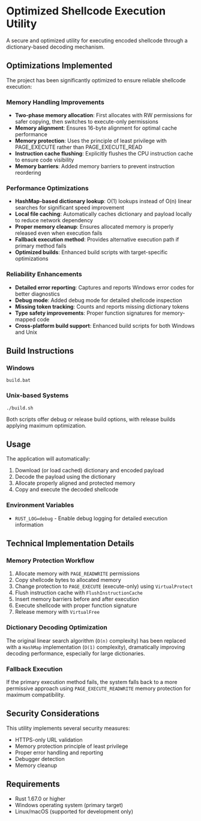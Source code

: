 # Optimized Shellcode Execution Utility

A secure and optimized utility for executing encoded shellcode through a dictionary-based decoding mechanism.

## Optimizations Implemented

The project has been significantly optimized to ensure reliable shellcode execution:

### Memory Handling Improvements

- **Two-phase memory allocation**: First allocates with RW permissions for safer copying, then switches to execute-only permissions
- **Memory alignment**: Ensures 16-byte alignment for optimal cache performance
- **Memory protection**: Uses the principle of least privilege with PAGE_EXECUTE rather than PAGE_EXECUTE_READ
- **Instruction cache flushing**: Explicitly flushes the CPU instruction cache to ensure code visibility
- **Memory barriers**: Added memory barriers to prevent instruction reordering

### Performance Optimizations

- **HashMap-based dictionary lookup**: O(1) lookups instead of O(n) linear searches for significant speed improvement
- **Local file caching**: Automatically caches dictionary and payload locally to reduce network dependency
- **Proper memory cleanup**: Ensures allocated memory is properly released even when execution fails
- **Fallback execution method**: Provides alternative execution path if primary method fails
- **Optimized builds**: Enhanced build scripts with target-specific optimizations

### Reliability Enhancements

- **Detailed error reporting**: Captures and reports Windows error codes for better diagnostics
- **Debug mode**: Added debug mode for detailed shellcode inspection
- **Missing token tracking**: Counts and reports missing dictionary tokens
- **Type safety improvements**: Proper function signatures for memory-mapped code
- **Cross-platform build support**: Enhanced build scripts for both Windows and Unix

## Build Instructions

### Windows
```
build.bat
```

### Unix-based Systems
```
./build.sh
```

Both scripts offer debug or release build options, with release builds applying maximum optimization.

## Usage

The application will automatically:

1. Download (or load cached) dictionary and encoded payload
2. Decode the payload using the dictionary
3. Allocate properly aligned and protected memory
4. Copy and execute the decoded shellcode

### Environment Variables

- `RUST_LOG=debug` - Enable debug logging for detailed execution information

## Technical Implementation Details

### Memory Protection Workflow

1. Allocate memory with `PAGE_READWRITE` permissions
2. Copy shellcode bytes to allocated memory
3. Change protection to `PAGE_EXECUTE` (execute-only) using `VirtualProtect`
4. Flush instruction cache with `FlushInstructionCache`
5. Insert memory barriers before and after execution
6. Execute shellcode with proper function signature
7. Release memory with `VirtualFree`

### Dictionary Decoding Optimization

The original linear search algorithm (`O(n)` complexity) has been replaced with a `HashMap` implementation (`O(1)` complexity), dramatically improving decoding performance, especially for large dictionaries.

### Fallback Execution

If the primary execution method fails, the system falls back to a more permissive approach using `PAGE_EXECUTE_READWRITE` memory protection for maximum compatibility.

## Security Considerations

This utility implements several security measures:

- HTTPS-only URL validation
- Memory protection principle of least privilege
- Proper error handling and reporting
- Debugger detection
- Memory cleanup

## Requirements

- Rust 1.67.0 or higher
- Windows operating system (primary target)
- Linux/macOS (supported for development only)
